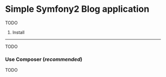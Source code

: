 Simple Symfony2 Blog application
========================

TODO


1) Install
----------------------------------

TODO

### Use Composer (*recommended*)

TODO

